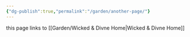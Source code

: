 ```yaml
---
{"dg-publish":true,"permalink":"/garden/another-page/"}
---
```


this page links to [[Garden/Wicked & Divne Home\|Wicked & Divne Home]]
